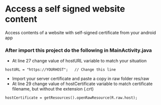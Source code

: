 Access a self signed website content
====================================

Access contents of a website with self-signed certificate from your android app



### After import this project do the following in MainActivity.java

* At line 27 change value of hostURL variable to match your situation
```
hostURL = "https://YOURHOST";	// Change this line 
```
* Import your server certificate and paste a copy in raw folder res/raw
* At line 29 change value of hostCertificate variable to match certificate filename, but without the extension (.crt)
```
hostCertificate = getResources().openRawResource(R.raw.host);
```

